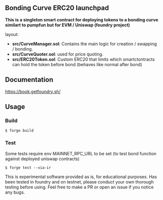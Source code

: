 ## Bonding Curve ERC20 launchpad

**This is a singleton smart contract for deploying tokens to a bonding curve similart to pumpfun but for EVM / Uniswap (foundry project)**

layout:

- **src/CurveManager.sol**: Contains the main logic for creation / swapping / bonding.
- **src/CurveQuoter.sol**: used for price quoting.
- **src/ERC20Token.sol**: Custom ERC20 that limits which smartctontracts can hold the token before bond (behaves like normal after bond)

## Documentation

https://book.getfoundry.sh/

## Usage

### Build

```shell
$ forge build
```

### Test

Some tests require env MAINNET_RPC_URL to be set (to test bond function against deployed uniswap contracts)

```shell
$ forge test --via-ir
```

This is experimental software provided as is, for educational purposes. Has been tested in foundry and on testnet, please conduct your own thorough testing before using. Feel free to make a PR or open an issue if you notice any bugs.

